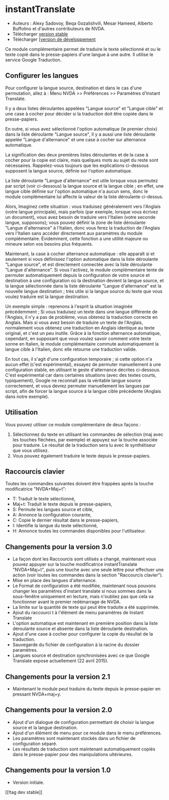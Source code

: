 # instantTranslate #

* Auteurs : Alexy Sadovoy, Beqa Gozalishvili, Mesar Hameed, Alberto
  Buffolino et d'autres contributeurs de NVDA.
* Télécharger [version stable][1]
* Télécharger [[version de développement][2]

Ce module complémentaire permet de traduire le texte sélectionné et ou le
texte copié dans le presse-papiers d'une langue à une autre.  Il utilise le
service Google Traduction.

## Configurer les langues ##
Pour configurer la langue source, destination et dans le cas d'une permutation, allez à : Menu NVDA >> Préférences >> Paramètres d'Instant Translate.

Il y a deux listes déroulantes  appelées "Langue source" et "Langue cible"
et une case à cocher pour décider si la traduction doit être copiée dans le
presse-papiers.

En outre, si vous avez sélectionné l'option automatique (le premier choix)
dans la liste déroulante "Langue source", Il y a aussi une liste déroulante
appelée "Langue d'alternance" et une case à cocher sur alternance
automatique.

La signification des deux premières listes déroulantes et de la case à
cocher pour la copie est claire, mais quelques mots au sujet du reste sont
nécessaires. Rappelez-vous toujours que les explications ci-dessous
supposent la langue source, définie sur l'option automatique.

La liste déroulante "Langue d'alternance" est utile lorsque vous permutez
par script (voir ci-dessous) la langue source et la langue cible ; en effet,
une langue cible définie sur l'option automatique n'a aucun sens, donc le
module complémentaire  lui affecte la valeur de la liste déroulante
ci-dessus.

Alors, Imaginez cette situation : vous traduisez généralement vers l'Anglais
(votre langue principale), mais parfois (par exemple, lorsque vous écrivez
un document), vous avez besoin de traduire vers l'Italien (votre seconde
langue, supposons); vous pouvez définir la zone de liste déroulante  "Langue
d'alternance" à l'Italien, donc vous ferez la traduction de l'Anglais vers
l'Italien sans accéder directement aux paramètres du module
complémentaire. Évidemment, cette fonction a une utilité majeure ou mineure
selon vos besoins plus fréquents.

Maintenant, la case à cocher alternance automatique : elle apparaît si et
seulement si vous définissez l'option automatique dans la liste déroulante
"Langue source", et est directement connectée avec la liste déroulante
"Langue d'alternance". Si vous l'activez, le module complémentaire tente de
permuter automatiquement depuis la configuration de votre source et
destination à une configuration où la destination devient la langue source,
et la langue sélectionnée dans la liste déroulante "Langue d'alternance" est
la nouvelle langue destination ; très utile si la langue source du texte que
vous voulez traduire est la langue destination.

Un exemple simple : reprenons à l'esprit la situation imaginée précédemment
; Si vous traduisez un texte dans une langue différente de l'Anglais, il n'y
a pas de problème, vous obtenez la traduction correcte en Anglais. Mais si
vous avez besoin de traduire un texte de l'Anglais, normalement vous obtenez
une traduction en Anglais  identique au texte original, et c'est un peu
inutile. Grâce à la fonction alternance automatique, cependant, en supposant
que vous voulez savoir comment votre texte sonne en Italien, le module
complémentaire commute automatiquement la langue cible à l'Italien, donc
elle retourne une traduction valide.

En tout cas, il s'agit d'une configuration temporaire ; si cette option n'a
aucun effet (c'est expérimental), essayez de permuter manuellement à une
configuration stable, en utilisant le geste d'alternance décrites
ci-dessous. C'est expérimental car dans certaines situations (avec des
textes courts, typiquement), Google ne reconnaît pas la véritable langue
source correctement, et vous devrez permuter manuellement  les langues par
script, afin de forcer la langue source à la langue cible précédente
(Anglais dans notre exemple).

## Utilisation ##
Vous pouvez utiliser ce module complémentaire de deux façons :

1. Sélectionnez du texte en utilisant les commandes de sélection (maj avec
   les touches fléchées, par exemple) et appuyez sur la touche associée pour
   traduire. Le résultat de la traduction sera lu avec le synthétiseur que
   vous utilisez.
2. Vous pouvez également traduire le texte depuis le presse-papiers.

## Raccourcis clavier ##
Toutes les commandes suivantes doivent être frappées après la touche
modificatrice "NVDA+Maj+t":

* T: Traduit le texte sélectionné,
* Maj+t: Traduit le texte depuis le  presse-papiers,
* S: Permute les langues source et cible,
* A: Annonce la configuration courante,
* C: Copie le dernier résultat dans le presse-papiers,
* I: Identifie la langue du texte sélectionné,
* H: Annonce toutes les commandes disponibles pour l'utilisateur.

## Changements pour la version 3.0 ##
* La façon dont les Raccourcis sont utilisés a changé, maintenant vous
  pouvez appuyer sur  la touche modificatrice instantTranslate "NVDA+Maj+t",
  puis une touche avec une seule lettre pour effectuer une action (voir
  toutes les commandes dans la section "Raccourcis clavier").
* Mise en place des langues d'alternance.
* Le Format de configuration a été modifiée, maintenant nous pouvons changer
  les paramètres d'instant translate si nous sommes dans la sous-fenêtre
  uniquement en lecture, mais n'oubliez pas que cela va fonctionner avant le
  premier redémarrage de NVDA.
* La limite sur la quantité de texte qui peut être traduite a été supprimée.
* Ajout du raccourci t à l'élément de menu paramètres de Instant Translate
* L'option automatique est maintenant en première position dans la liste
  déroulante  source et absente dans la liste déroulante destination.
* Ajout d'une case à cocher pour configurer la copie du résultat de la
  traduction.
* Sauvegarde du fichier de configuration à la racine du dossier paramètres.
* Langues source et destination synchronisées avec ce que Google Translate
  expose actuellement (22 avril 2015).


## Changements pour la version 2.1 ##
* Maintenant le module peut traduire du texte depuis le presse-papier en
  pressant NVDA+maj+y.

## Changements pour la version 2.0 ##
* Ajout d'un dialogue de configuration permettant de choisir la langue
  source et la langue destination.
* Ajout d'un élément de menu pour ce module dans le menu préférences.
* Les paramètres sont maintenant stockés dans un fichier de configuration
  séparé.
* Les résultats de traduction sont maintenant automatiquement copiés dans le
  presse-papier pour des manipulations ultérieures.

## Changements pour la version 1.0 ##
* Version initiale.


[[!tag dev stable]]

[1]: http://addons.nvda-project.org/files/get.php?file=it

[2]: http://addons.nvda-project.org/files/get.php?file=it-dev
